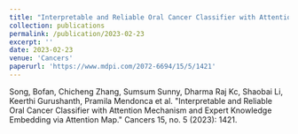 ```yaml
---
title: "Interpretable and Reliable Oral Cancer Classifier with Attention Mechanism and Expert Knowledge Embedding via Attention Map"
collection: publications
permalink: /publication/2023-02-23
excerpt: ''
date: 2023-02-23
venue: 'Cancers'
paperurl: 'https://www.mdpi.com/2072-6694/15/5/1421'
---
```

Song, Bofan, Chicheng Zhang, Sumsum Sunny, Dharma Raj Kc, Shaobai Li, Keerthi Gurushanth, Pramila Mendonca et al. "Interpretable and Reliable Oral Cancer Classifier with Attention Mechanism and Expert Knowledge Embedding via Attention Map." Cancers 15, no. 5 (2023): 1421.
